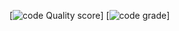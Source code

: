 [![code Quality score](https://www.code-inspector.com/project/28281/score/svg)]
[![code grade](https://www.code-inspector.com/project/28281/status/svg)]
